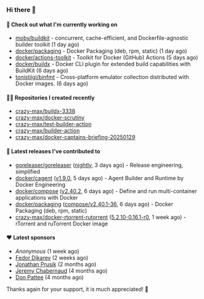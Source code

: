 ### Hi there 👋

#### 👷 Check out what I'm currently working on

- [moby/buildkit](https://github.com/moby/buildkit) - concurrent, cache-efficient, and Dockerfile-agnostic builder toolkit (1 day ago)
- [docker/packaging](https://github.com/docker/packaging) - Docker Packaging (deb, rpm, static) (1 day ago)
- [docker/actions-toolkit](https://github.com/docker/actions-toolkit) - Toolkit for Docker (GitHub) Actions (5 days ago)
- [docker/buildx](https://github.com/docker/buildx) - Docker CLI plugin for extended build capabilities with BuildKit (6 days ago)
- [tonistiigi/binfmt](https://github.com/tonistiigi/binfmt) - Cross-platform emulator collection distributed with Docker images. (6 days ago)

#### 👨‍💻 Repositories I created recently

- [crazy-max/buildx-3338](https://github.com/crazy-max/buildx-3338)
- [crazy-max/docker-scrutiny](https://github.com/crazy-max/docker-scrutiny)
- [crazy-max/test-builder-action](https://github.com/crazy-max/test-builder-action)
- [crazy-max/builder-action](https://github.com/crazy-max/builder-action)
- [crazy-max/docker-captains-briefing-20250129](https://github.com/crazy-max/docker-captains-briefing-20250129)

#### 🚀 Latest releases I've contributed to

- [goreleaser/goreleaser](https://github.com/goreleaser/goreleaser) ([nightly](https://github.com/goreleaser/goreleaser/releases/tag/nightly), 3 days ago) - Release engineering, simplified
- [docker/cagent](https://github.com/docker/cagent) ([v1.9.0](https://github.com/docker/cagent/releases/tag/v1.9.0), 5 days ago) - Agent Builder and Runtime by Docker Engineering
- [docker/compose](https://github.com/docker/compose) ([v2.40.2](https://github.com/docker/compose/releases/tag/v2.40.2), 6 days ago) - Define and run multi-container applications with Docker
- [docker/packaging](https://github.com/docker/packaging) ([compose/v2.40.1-36](https://github.com/docker/packaging/releases/tag/compose/v2.40.1-36), 6 days ago) - Docker Packaging (deb, rpm, static)
- [crazy-max/docker-rtorrent-rutorrent](https://github.com/crazy-max/docker-rtorrent-rutorrent) ([5.2.10-0.16.1-r0](https://github.com/crazy-max/docker-rtorrent-rutorrent/releases/tag/5.2.10-0.16.1-r0), 1 week ago) - rTorrent and ruTorrent Docker image

#### ❤️ Latest sponsors
- _Anonymous_ (1 week ago)
- [Fedor Dikarev](https://github.com/fedordikarev) (2 weeks ago)
- [Jonathan Prusik](https://github.com/jprusik) (2 months ago)
- [Jeremy Chabernaud](https://github.com/djerfy) (4 months ago)
- [Don Pattee](https://github.com/DPattee) (4 months ago)

Thanks again for your support, it is much appreciated! 🙏

